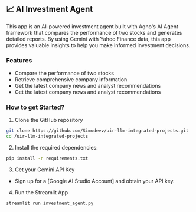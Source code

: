 ## 📈 AI Investment Agent
This app is an AI-powered investment agent built with Agno's AI Agent framework that compares the performance of two stocks and generates detailed reports. By using Gemini with Yahoo Finance data, this app provides valuable insights to help you make informed investment decisions.

### Features
- Compare the performance of two stocks
- Retrieve comprehensive company information
- Get the latest company news and analyst recommendations
- Get the latest company news and analyst recommendations

### How to get Started?

1. Clone the GitHub repository

```bash
git clone https://github.com/Simodevv/uir-llm-integrated-projects.git
cd /uir-llm-integrated-projects
```
2. Install the required dependencies:

```bash
pip install -r requirements.txt
```
3. Get your Gemini API Key

- Sign up for a [Google AI Studio Account] and obtain your API key.

4. Run the Streamlit App
```bash
streamlit run investment_agent.py
```